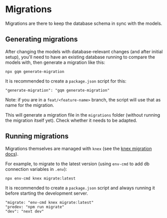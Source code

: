 # Migrations

Migrations are there to keep the database schema in sync with the models.

## Generating migrations

After changing the models with database-relevant changes (and after initial setup), you'll need to have an existing database running to compare the models with, then generate a migration like this:

```
npx gqm generate-migration
```

It is recommended to create a `package.json` script for this:

```
"generate-migration": "gqm generate-migration"
```

Note: if you are in a `feat/<feature-name>` branch, the script will use that as name for the migration.

This will generate a migration file in the `migrations` folder (without running the migration itself yet). Check whether it needs to be adapted.

## Running migrations

Migrations themselves are managed with `knex` (see the [knex migration docs](https://knexjs.org/guide/migrations.html)). 

For example, to migrate to the latest version (using `env-cmd` to add db connection variables in `.env`):

```
npx env-cmd knex migrate:latest
```

It is recommended to create a `package.json` script and always running it before starting the development server.

```
"migrate: "env-cmd knex migrate:latest"
"predev: "npm run migrate"
"dev": "next dev"
```
